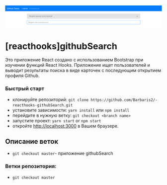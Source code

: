 ![](https://github.com/Barbaris2/-reacthooks-githubSearch/blob/master/images/githubSearch.png)

# [reacthooks]githubSearch

Это приложение React создано с использованием Bootstrap при изучении функций React Hooks. Приложение ищет пользователей и выводит результаты поиска в виде карточек с последующим открытием профиля Github.

### Быстрый старт

- клонируйте репозиторий: `git clone https://github.com/Barbaris2/-reacthooks-githubSearch.git`
- установите зависимости: `yarn install` или `npm install`
- перейдите в нужную ветку: `git checkout <branch name>`
- запустите проект: `yarn start` or `npm start`
- откройте [http://localhost:3000](http://localhost:3000) в Вашем браузере.

## Описание веток

- `git checkout master`- приложение githubSearch

### Ветки репозитория:

- `git checkout master`
